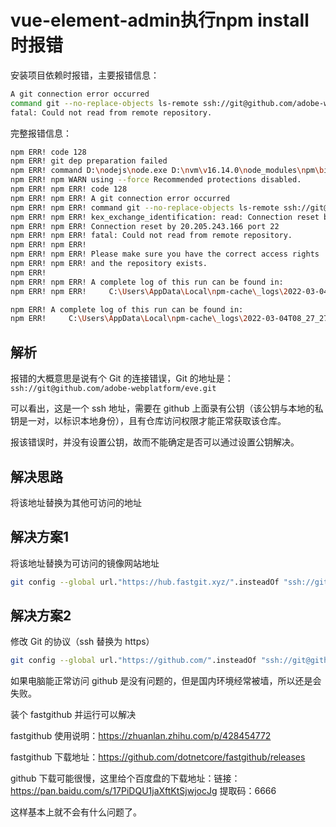 # vue-element-admin执行npm install时报错 



安装项目依赖时报错，主要报错信息：

```bash
A git connection error occurred
command git --no-replace-objects ls-remote ssh://git@github.com/adobe-webplatform/eve.git
fatal: Could not read from remote repository.
```

完整报错信息：

```bash
npm ERR! code 128
npm ERR! git dep preparation failed
npm ERR! command D:\nodejs\node.exe D:\nvm\v16.14.0\node_modules\npm\bin\npm-cli.js install --force --cache=C:\Users\AppData\Local\npm-cache --prefer-offline=false --prefer-online=false --offline=false --no-progress --no-save --no-audit --include=dev --include=peer --include=optional --no-package-lock-only --no-dry-run
npm ERR! npm WARN using --force Recommended protections disabled.
npm ERR! npm ERR! code 128
npm ERR! npm ERR! A git connection error occurred
npm ERR! npm ERR! command git --no-replace-objects ls-remote ssh://git@github.com/adobe-webplatform/eve.git
npm ERR! npm ERR! kex_exchange_identification: read: Connection reset by peer
npm ERR! npm ERR! Connection reset by 20.205.243.166 port 22
npm ERR! npm ERR! fatal: Could not read from remote repository.
npm ERR! npm ERR!
npm ERR! npm ERR! Please make sure you have the correct access rights
npm ERR! npm ERR! and the repository exists.
npm ERR!
npm ERR! npm ERR! A complete log of this run can be found in:
npm ERR! npm ERR!     C:\Users\AppData\Local\npm-cache\_logs\2022-03-04T08_29_17_072Z-debug-0.log072Z-debug-0.log

npm ERR! A complete log of this run can be found in:                                      g-0.log
npm ERR!     C:\Users\AppData\Local\npm-cache\_logs\2022-03-04T08_27_27_482Z-debug-0.log
```



## 解析

报错的大概意思是说有个 Git 的连接错误，Git 的地址是：`ssh://git@github.com/adobe-webplatform/eve.git`

可以看出，这是一个 ssh 地址，需要在 github 上面录有公钥（该公钥与本地的私钥是一对，以标识本地身份），且有仓库访问权限才能正常获取该仓库。

报该错误时，并没有设置公钥，故而不能确定是否可以通过设置公钥解决。

## 解决思路

将该地址替换为其他可访问的地址

## 解决方案1

将该地址替换为可访问的镜像网站地址

```bash
git config --global url."https://hub.fastgit.xyz/".insteadOf "ssh://git@github.com/"
```

## 解决方案2

修改 Git 的协议（ssh 替换为 https）

```bash
git config --global url."https://github.com/".insteadOf "ssh://git@github.com/"
```

如果电脑能正常访问 github 是没有问题的，但是国内环境经常被墙，所以还是会失败。

装个 fastgithub 并运行可以解决

fastgithub 使用说明：https://zhuanlan.zhihu.com/p/428454772

fastgithub 下载地址：https://github.com/dotnetcore/fastgithub/releases

github 下载可能很慢，这里给个百度盘的下载地址：链接：https://pan.baidu.com/s/17PiDQU1jaXftKtSjwjocJg 提取码：6666

这样基本上就不会有什么问题了。



